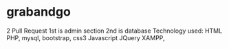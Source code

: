 # grabandgo
2 Pull Request
1st is admin section
2nd is database
Technology used: 
HTML
PHP,
mysql,
bootstrap,
css3 
Javascript
JQuery
XAMPP,
